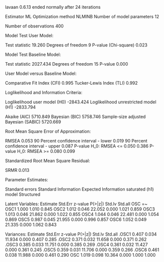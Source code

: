 lavaan 0.6.13 ended normally after 24 iterations

  Estimator                                         ML
  Optimization method                           NLMINB
  Number of model parameters                        12

  Number of observations                           400

Model Test User Model:
                                                      
  Test statistic                                19.260
  Degrees of freedom                                 9
  P-value (Chi-square)                           0.023

Model Test Baseline Model:

  Test statistic                              2027.434
  Degrees of freedom                                15
  P-value                                        0.000

User Model versus Baseline Model:

  Comparative Fit Index (CFI)                    0.995
  Tucker-Lewis Index (TLI)                       0.992

Loglikelihood and Information Criteria:

  Loglikelihood user model (H0)              -2843.424
  Loglikelihood unrestricted model (H1)      -2833.794
                                                      
  Akaike (AIC)                                5710.849
  Bayesian (BIC)                              5758.746
  Sample-size adjusted Bayesian (SABIC)       5720.669

Root Mean Square Error of Approximation:

  RMSEA                                          0.053
  90 Percent confidence interval - lower         0.019
  90 Percent confidence interval - upper         0.087
  P-value H_0: RMSEA <= 0.050                    0.386
  P-value H_0: RMSEA >= 0.080                    0.099

Standardized Root Mean Square Residual:

  SRMR                                           0.013

Parameter Estimates:

  Standard errors                             Standard
  Information                                 Expected
  Information saturated (h1) model          Structured

Latent Variables:
                   Estimate  Std.Err  z-value  P(>|z|)   Std.lv  Std.all
  OSC =~                                                                
    OSC1              1.000                               1.010    0.845
    OSC2              1.012    0.046   22.052    0.000    1.021    0.859
    OSC3              1.013    0.046   21.862    0.000    1.022    0.855
    OSC4              1.044    0.046   22.481    0.000    1.054    0.869
    OSC5              0.987    0.045   21.955    0.000    0.996    0.857
    OSC6              1.052    0.049   21.335    0.000    1.062    0.843

Variances:
                   Estimate  Std.Err  z-value  P(>|z|)   Std.lv  Std.all
   .OSC1              0.407    0.034   11.934    0.000    0.407    0.285
   .OSC2              0.371    0.032   11.658    0.000    0.371    0.262
   .OSC3              0.385    0.033   11.751    0.000    0.385    0.269
   .OSC4              0.361    0.032   11.427    0.000    0.361    0.245
   .OSC5              0.359    0.031   11.706    0.000    0.359    0.266
   .OSC6              0.461    0.038   11.988    0.000    0.461    0.290
    OSC               1.019    0.098   10.364    0.000    1.000    1.000

